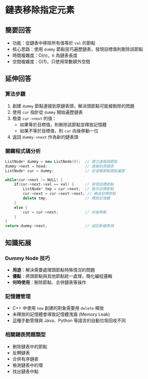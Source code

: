 # 鏈表移除指定元素

## 簡要回答
- 功能：從鏈表中移除所有值等於 `val` 的節點
- 核心思路：使用 `dummy` 節點技巧遍歷鏈表，發現目標值則刪除該節點
- 時間複雜度：O(n)，n 為鏈表長度
- 空間複雜度：O(1)，只使用常數額外空間

## 延伸回答
### 算法步驟
1. 創建 `dummy` 節點連接到原鏈表頭，解決頭節點可能被刪除的問題
2. 使用 `cur` 指針從 `dummy` 開始遍歷鏈表
3. 檢查 `cur->next` 的值：
   - 如果等於目標值，則刪除該節點並釋放記憶體
   - 如果不等於目標值，則 `cur` 向後移動一位
4. 返回 `dummy->next` 作為新的鏈表頭

### 關鍵程式碼分析
```cpp
ListNode* dummy = new ListNode(0);  // 建立虛擬頭節點
dummy->next = head;                 // 連接到原鏈表
ListNode* cur = dummy;              // 從虛擬節點開始遍歷

while(cur->next != NULL) {
    if(cur->next->val == val) {     // 發現目標節點
        ListNode* tmp = cur->next;  // 暫存目標節點
        cur->next = cur->next->next; // 繞過目標節點
        delete tmp;                 // 釋放記憶體
    }
    else {
        cur = cur->next;            // 向後移動
    }
}
return dummy->next;                 // 返回新鏈表頭
```

## 知識拓展
### Dummy Node 技巧
- **用途**：解決需要處理頭節點特殊情況的問題
- **優點**：將頭節點與其他節點統一處理，簡化編程邏輯
- **何時使用**：刪除節點、合併鏈表等操作

### 記憶體管理
- C++ 中使用 `new` 創建的對象需要用 `delete` 釋放
- 未釋放的記憶體會導致記憶體洩漏 (Memory Leak)
- 這種手動管理與 Java、Python 等語言的自動垃圾回收不同

### 相關鏈表問題類型
- 刪除鏈表中的節點
- 反轉鏈表
- 合併有序鏈表
- 檢測鏈表中的環
- 找出鏈表中點

